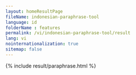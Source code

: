 ```yaml
---
layout: homeResultPage
fileName: indonesian-paraphrase-tool
language: id
folderName : features
permalink: /vi/indonesian-paraphrase-tool/result
lang: vi
nointernationalization: true
sitemap: false
---
```

{% include result/paraphrase.html %}

<script src="/js/result/paraprashing.js" data-foldername="{{page.folderName}}" data-lang="{{page.lang}}"></script>